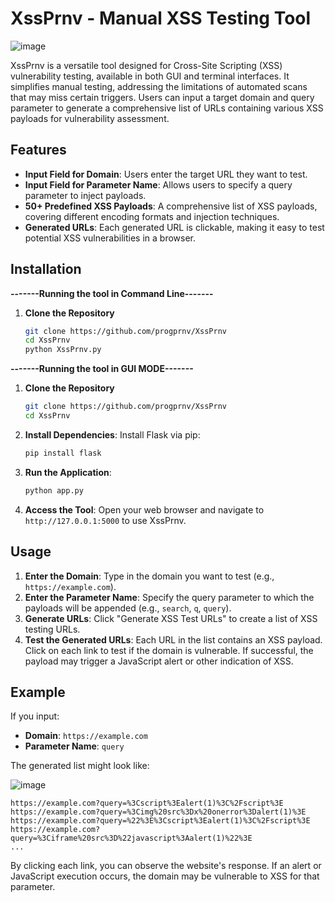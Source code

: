 # XssPrnv - Manual XSS Testing Tool

![image](https://github.com/user-attachments/assets/5914e7cf-5591-4266-9cb8-06c68dd7058d)


XssPrnv is a versatile tool designed for Cross-Site Scripting (XSS) vulnerability testing, available in both GUI and terminal interfaces. It simplifies manual testing, addressing the limitations of automated scans that may miss certain triggers. Users can input a target domain and query parameter to generate a comprehensive list of URLs containing various XSS payloads for vulnerability assessment.
## Features

- **Input Field for Domain**: Users enter the target URL they want to test.
- **Input Field for Parameter Name**: Allows users to specify a query parameter to inject payloads.
- **50+ Predefined XSS Payloads**: A comprehensive list of XSS payloads, covering different encoding formats and injection techniques.
- **Generated URLs**: Each generated URL is clickable, making it easy to test potential XSS vulnerabilities in a browser.

## Installation

**-------Running the tool in Command Line-------**

1. **Clone the Repository**
   ```bash
   git clone https://github.com/progprnv/XssPrnv
   cd XssPrnv
   python XssPrnv.py
   ```
   
**-------Running the tool in GUI MODE-------**

1. **Clone the Repository**
   ```bash
   git clone https://github.com/progprnv/XssPrnv
   cd XssPrnv
   ```
2. **Install Dependencies**: Install Flask via pip:
   ```bash
   pip install flask
   ```
3. **Run the Application**:
   ```bash
   python app.py
   ```
4. **Access the Tool**: Open your web browser and navigate to `http://127.0.0.1:5000` to use XssPrnv.

## Usage

1. **Enter the Domain**: Type in the domain you want to test (e.g., `https://example.com`).
2. **Enter the Parameter Name**: Specify the query parameter to which the payloads will be appended (e.g., `search`, `q`, `query`).
3. **Generate URLs**: Click "Generate XSS Test URLs" to create a list of XSS testing URLs.
4. **Test the Generated URLs**: Each URL in the list contains an XSS payload. Click on each link to test if the domain is vulnerable. If successful, the payload may trigger a JavaScript alert or other indication of XSS.

## Example

If you input:

- **Domain**: `https://example.com`
- **Parameter Name**: `query`

The generated list might look like:

![image](https://github.com/user-attachments/assets/fce5e560-7593-4ec8-b2f7-4f7c9f843e12)


```
https://example.com?query=%3Cscript%3Ealert(1)%3C%2Fscript%3E
https://example.com?query=%3Cimg%20src%3Dx%20onerror%3Dalert(1)%3E
https://example.com?query=%22%3E%3Cscript%3Ealert(1)%3C%2Fscript%3E
https://example.com?query=%3Ciframe%20src%3D%22javascript%3Aalert(1)%22%3E
...
```

By clicking each link, you can observe the website's response. If an alert or JavaScript execution occurs, the domain may be vulnerable to XSS for that parameter.
